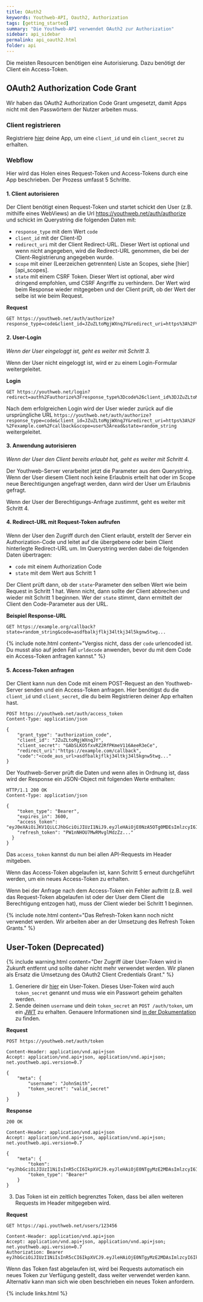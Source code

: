 ```yaml
---
title: OAuth2
keywords: Youthweb-API, Oauth2, Authorization
tags: [getting_started]
summary: "Die Youthweb-API verwendet OAuth2 zur Authorization"
sidebar: api_sidebar
permalink: api_oauth2.html
folder: api
---
```


Die meisten Resourcen benötigen eine Autorisierung. Dazu benötigt der Client ein Access-Token.

## OAuth2 Authorization Code Grant

Wir haben das OAuth2 Authorization Code Grant umgesetzt, damit Apps nicht mit den Passwörtern der Nutzer arbeiten muss.

### Client registrieren

Registriere [hier](https://youthweb.net/settings/clients/new) deine App, um eine `client_id` und ein `client_secret` zu erhalten.

### Webflow

Hier wird das Holen eines Request-Token und Access-Tokens durch eine App beschrieben. Der Prozess umfasst 5 Schritte.

#### 1. Client autorisieren

Der Client benötigt einen Request-Token und startet schickt den User (z.B. mithilfe eines WebViews) an die Url https://youthweb.net/auth/authorize und schickt im Querystring die folgenden Daten mit:

* `response_type` mit dem Wert `code`
* `client_id` mit der Client-ID
* `redirect_uri` mit der Client Redirect-URL. Dieser Wert ist optional und wenn nicht angegeben, wird die Redirect-URL genommen, die bei der Client-Registrierung angegeben wurde.
* `scope` mit einer (Leerzeichen getrennten) Liste an Scopes, siehe [hier][api_scopes].
* `state` mit einem CSRF Token. Dieser Wert ist optional, aber wird dringend empfohlen, umd CSRF Angriffe zu verhindern. Der Wert wird beim Response wieder mitgegeben und der Client prüft, ob der Wert der selbe ist wie beim Request.

**Request**

```
GET https://youthweb.net/auth/authorize?response_type=code&client_id=JZuZLtoMgjWXnqJY&redirect_uri=https%3A%2F%2Fexample.com%2Fcallback&scope=user%3Aread&state=random_string
```

#### 2. User-Login

_Wenn der User eingeloggt ist, geht es weiter mit Schritt 3._

Wenn der User nicht eingeloggt ist, wird er zu einem Login-Formular weitergeleitet.

**Login**

```
GET https://youthweb.net/login?redirect=auth%2Fauthorize%3Fresponse_type%3Dcode%26client_id%3DJZuZLtoMgjWXnqJY%26redirect_uri%3Dhttps%253A%252F%252Fexample.com%252Fcallback%26scope%3Duser%253Aread%26state%3Drandom_string
```

Nach dem erfolgreichen Login wird der User wieder zurück auf die ursprüngliche URL `https://youthweb.net/auth/authorize?response_type=code&client_id=JZuZLtoMgjWXnqJY&redirect_uri=https%3A%2F%2Fexample.com%2Fcallback&scope=user%3Aread&state=random_string` weitergeleitet.

#### 3. Anwendung autorisieren

_Wenn der User den Client bereits erlaubt hat, geht es weiter mit Schritt 4._

Der Youthweb-Server verarbeitet jetzt die Parameter aus dem Querystring. Wenn der User diesem Client noch keine Erlaubnis erteilt hat oder im Scope neue Berechtigungen angefragt werden, dann wird der User um Erlaubnis gefragt.

Wenn der User der Berechtigungs-Anfrage zustimmt, geht es weiter mit Schritt 4.

#### 4. Redirect-URL mit Request-Token aufrufen

Wenn der User den Zugriff durch den Client erlaubt, erstellt der Server ein Authorization-Code und leitet auf die übergebene oder beim Client hinterlegte Redirect-URL um. Im Querystring werden dabei die folgenden Daten übertragen:

* `code` mit einem Authorization Code
* `state` mit dem Wert aus Schritt 1

Der Client prüft dann, ob der `state`-Parameter den selben Wert wie beim Request in Schritt 1 hat. Wenn nicht, dann sollte der Client abbrechen und wieder mit Schritt 1 beginnen. Wer der `state` stimmt, dann ermittelt der Client den Code-Parameter aus der URL.

**Beispiel Response-URL**

```
GET https://example.org/callback?state=random_string&code=asdfbalkjflkj34ltkj34l5kgnw5twg...
```

{% include note.html content="Vergiss nicht, dass der `code` urlencoded ist. Du musst also auf jeden Fall `urldecode` anwenden, bevor du mit dem Code ein Access-Token anfragen kannst." %}

#### 5. Access-Token anfragen

Der Client kann nun den Code mit einem POST-Request an den Youthweb-Server senden und ein Access-Token anfragen. Hier benötigst du die `client_id` und `client_secret`, die du beim Registrieren deiner App erhalten hast.

```
POST https://youthweb.net/auth/access_token
Content-Type: application/json

{
    "grant_type": "authorization_code",
    "client_id": "JZuZLtoMgjWXnqJY",
    "client_secret": "GAbSLKO5fxvRZ2RfPKmeV116AeeR3eCe",
    "redirect_uri":"https://example.com/callback",
    "code":"<code_aus_url>asdfbalkjflkj34ltkj34l5kgnw5twg..."
}
```

Der Youthweb-Server prüft die Daten und wenn alles in Ordnung ist, dass wird der Response ein JSON-Object mit folgenden Werte enthalten:

```
HTTP/1.1 200 OK
Content-Type: application/json

{
    "token_type": "Bearer",
    "expires_in": 3600,
    "access_token": "eyJ0eXAiOiJKV1QiLCJhbGciOiJIUzI1NiJ9.eyJleHAiOjE0NzA5OTg0MDEsImlzcyI6IkFsRXdNOGhhSVByWWZCMFMifQ.skOweG5QtefZE9ZR_p5HnS1aBGcG3t0D3v9Cx6nCSq0",
    "refresh_token": "PW1nNHOU7MwRMvglMdzZz..."
  }
}
```

Das `access_token` kannst du nun bei allen API-Requests im Header mitgeben.

Wenn das Access-Token abgelaufen ist, kann Schritt 5 erneut durchgeführt werden, um ein neues Access-Token zu erhalten.

Wenn bei der Anfrage nach dem Access-Token ein Fehler auftritt (z.B. weil das Request-Token abgelaufen ist oder der User dem Client die Berechtigung entzogen hat), muss der Client wieder bei Schritt 1 beginnen.

{% include note.html content="Das Refresh-Token kann noch nicht verwendet werden. Wir arbeiten aber an der Umsetzung des Refresh Token Grants." %}

## User-Token (Deprecated)

{% include warning.html content="Der Zugriff über User-Token wird in Zukunft entfernt und sollte daher nicht mehr verwendet werden. Wir planen als Ersatz die Umsetzung des OAuth2 Client Credentials Grant." %}

1. Generiere dir [hier](https://youthweb.net/settings/token) ein User-Token. Dieses User-Token wird auch `token_secret` genannt und muss wie ein Passwort geheim gehalten werden.
2. Sende deinen `username` und dein `token_secret` an `POST /auth/token`, um ein [JWT](http://jwt.io/) zu erhalten. Genauere Informationen sind [in der Dokumentation](http://docs.youthweb.apiary.io/#reference/auth) zu finden.

**Request**

```
POST https://youthweb.net/auth/token

Content-Header: application/vnd.api+json
Accept: application/vnd.api+json, application/vnd.api+json; net.youthweb.api.version=0.7

{
    "meta": {
        "username": "JohnSmith",
        "token_secret": "valid_secret"
    }
}
```

**Response**

```
200 OK

Content-Header: application/vnd.api+json
Accept: application/vnd.api+json, application/vnd.api+json; net.youthweb.api.version=0.7

{
    "meta": {
        "token": "eyJhbGciOiJIUzI1NiIsInR5cCI6IkpXVCJ9.eyJleHAiOjE0NTgyMzE2MDAsImlzcyI6IkpOdlBnY3ROcEg1Y0s2UmMifQ.BOn0XFDDYa5iBHJb636A0C0m4sU5NO8SA_CPOVHoWNs",
        "token_type": "Bearer"
    }
}
```


3. Das Token ist ein zeitlich begrenztes Token, dass bei allen weiteren Requests im Header mitgegeben wird.

**Request**

```
GET https://api.youthweb.net/users/123456

Content-Header: application/vnd.api+json
Accept: application/vnd.api+json, application/vnd.api+json; net.youthweb.api.version=0.7
Authorization: Bearer eyJhbGciOiJIUzI1NiIsInR5cCI6IkpXVCJ9.eyJleHAiOjE0NTgyMzE2MDAsImlzcyI6IkpOdlBnY3ROcEg1Y0s2UmMifQ.BOn0XFDDYa5iBHJb636A0C0m4sU5NO8SA_CPOVHoWNs

```

Wenn das Token fast abgelaufen ist, wird bei Requests automatisch ein neues Token zur Verfügung gestellt, dass weiter verwendet werden kann. Alternativ kann man sich wie oben beschrieben ein neues Token anfordern.

{% include links.html %}
